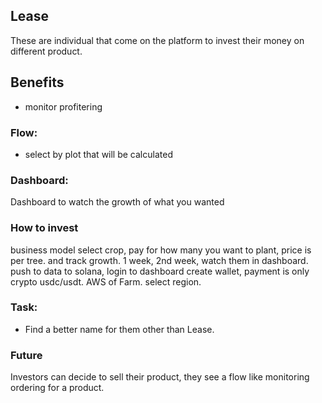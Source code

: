 ## Lease

These are individual that come on the platform to invest their money on different product. 

## Benefits
- monitor profitering 

### Flow: 

- select by plot that will be calculated


### Dashboard: 

Dashboard to watch the growth of what you wanted

### How to invest

business model
select crop, pay for how many you want to plant, price is per tree. and track growth. 1 week, 2nd week, watch them in dashboard. 
push to data to solana, login to dashboard create wallet, payment is only crypto usdc/usdt. 
AWS of Farm. select region. 

### Task:

- Find a better name for them other than Lease.


### Future

Investors can decide to sell their product, they see a flow like monitoring ordering for a product. 